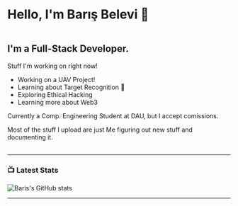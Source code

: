 # Hello, I'm Barış Belevi 👋 

<img src="https://komarev.com/ghpvc/?username=belevibaris&style=flat-square&color=blue" alt=""/>

## I'm a Full-Stack Developer.

Stuff I'm working on right now!
- Working on a UAV Project!
- Learning about Target Recognition 🤣
- Exploring Ethical Hacking
- Learning more about Web3

Currently a Comp. Engineering Student at DAU, but I accept comissions.

Most of the stuff I upload are just Me figuring out new stuff and documenting it.
<br />
<br />

---

### 📺 Latest Stats

![Baris's GitHub stats](https://github-readme-stats.vercel.app/api?username=belevibaris&show_icons=true&theme=radical)


---
